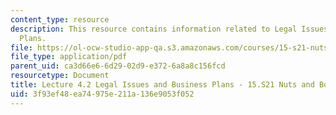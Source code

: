 ```yaml
---
content_type: resource
description: This resource contains information related to Legal Issues and Business
  Plans.
file: https://ol-ocw-studio-app-qa.s3.amazonaws.com/courses/15-s21-nuts-and-bolts-of-business-plans-january-iap-2014/3f93ef48ea74975e211a136e9053f052_MIT15_S21IAP14_Session4.2.pdf
file_type: application/pdf
parent_uid: ca3d66e6-6d29-02d9-e372-6a8a8c156fcd
resourcetype: Document
title: Lecture 4.2 Legal Issues and Business Plans - 15.S21 Nuts and Bolts IAP 2014
uid: 3f93ef48-ea74-975e-211a-136e9053f052
---
```

